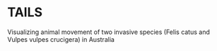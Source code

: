 # TAILS
Visualizing animal movement of two invasive species (Felis catus and Vulpes vulpes crucigera) in Australia
